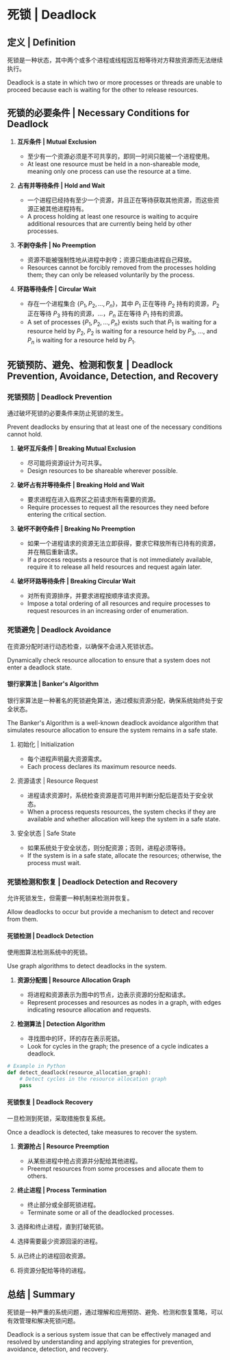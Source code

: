 # 死锁 | Deadlock

## 定义 | Definition

死锁是一种状态，其中两个或多个进程或线程因互相等待对方释放资源而无法继续执行。

Deadlock is a state in which two or more processes or threads are unable to proceed because each is waiting for the other to release resources.

## 死锁的必要条件 | Necessary Conditions for Deadlock

1. **互斥条件 | Mutual Exclusion**
   - 至少有一个资源必须是不可共享的，即同一时间只能被一个进程使用。
   - At least one resource must be held in a non-shareable mode, meaning only one process can use the resource at a time.

2. **占有并等待条件 | Hold and Wait**
   - 一个进程已经持有至少一个资源，并且正在等待获取其他资源，而这些资源正被其他进程持有。
   - A process holding at least one resource is waiting to acquire additional resources that are currently being held by other processes.

3. **不剥夺条件 | No Preemption**
   - 资源不能被强制性地从进程中剥夺；资源只能由进程自己释放。
   - Resources cannot be forcibly removed from the processes holding them; they can only be released voluntarily by the process.

4. **环路等待条件 | Circular Wait**
   - 存在一个进程集合 $\{P_1, P_2, …, P_n\}$，其中 $P_1$ 正在等待 $P_2$ 持有的资源，$P_2$ 正在等待 $P_3$ 持有的资源，…，$P_n$ 正在等待 $P_1$ 持有的资源。
   - A set of processes $\{P_1, P_2, …, P_n\}$ exists such that $P_1$ is waiting for a resource held by $P_2$, $P_2$ is waiting for a resource held by $P_3$, …, and $P_n$ is waiting for a resource held by $P_1$.

## 死锁预防、避免、检测和恢复 | Deadlock Prevention, Avoidance, Detection, and Recovery

### 死锁预防 | Deadlock Prevention

通过破坏死锁的必要条件来防止死锁的发生。

Prevent deadlocks by ensuring that at least one of the necessary conditions cannot hold.

1. **破坏互斥条件 | Breaking Mutual Exclusion**
   - 尽可能将资源设计为可共享。
   - Design resources to be shareable wherever possible.

2. **破坏占有并等待条件 | Breaking Hold and Wait**
   - 要求进程在进入临界区之前请求所有需要的资源。
   - Require processes to request all the resources they need before entering the critical section.

3. **破坏不剥夺条件 | Breaking No Preemption**
   - 如果一个进程请求的资源无法立即获得，要求它释放所有已持有的资源，并在稍后重新请求。
   - If a process requests a resource that is not immediately available, require it to release all held resources and request again later.

4. **破坏环路等待条件 | Breaking Circular Wait**
   - 对所有资源排序，并要求进程按顺序请求资源。
   - Impose a total ordering of all resources and require processes to request resources in an increasing order of enumeration.

### 死锁避免 | Deadlock Avoidance

在资源分配时进行动态检查，以确保不会进入死锁状态。

Dynamically check resource allocation to ensure that a system does not enter a deadlock state.

#### 银行家算法 | Banker's Algorithm

银行家算法是一种著名的死锁避免算法，通过模拟资源分配，确保系统始终处于安全状态。

The Banker's Algorithm is a well-known deadlock avoidance algorithm that simulates resource allocation to ensure the system remains in a safe state.

1. 初始化 | Initialization
   - 每个进程声明最大资源需求。
   - Each process declares its maximum resource needs.

2. 资源请求 | Resource Request
   - 进程请求资源时，系统检查资源是否可用并判断分配后是否处于安全状态。
   - When a process requests resources, the system checks if they are available and whether allocation will keep the system in a safe state.

3. 安全状态 | Safe State
   - 如果系统处于安全状态，则分配资源；否则，进程必须等待。
   - If the system is in a safe state, allocate the resources; otherwise, the process must wait.

### 死锁检测和恢复 | Deadlock Detection and Recovery

允许死锁发生，但需要一种机制来检测并恢复。

Allow deadlocks to occur but provide a mechanism to detect and recover from them.

#### 死锁检测 | Deadlock Detection

使用图算法检测系统中的死锁。

Use graph algorithms to detect deadlocks in the system.

1. **资源分配图 | Resource Allocation Graph**
   - 将进程和资源表示为图中的节点，边表示资源的分配和请求。
   - Represent processes and resources as nodes in a graph, with edges indicating resource allocation and requests.

2. **检测算法 | Detection Algorithm**
   - 寻找图中的环，环的存在表示死锁。
   - Look for cycles in the graph; the presence of a cycle indicates a deadlock.

```python
# Example in Python
def detect_deadlock(resource_allocation_graph):
    # Detect cycles in the resource allocation graph
    pass
```

#### 死锁恢复 | Deadlock Recovery

一旦检测到死锁，采取措施恢复系统。

Once a deadlock is detected, take measures to recover the system.

1. **资源抢占 | Resource Preemption**
   - 从某些进程中抢占资源并分配给其他进程。
   - Preempt resources from some processes and allocate them to others.

2. **终止进程 | Process Termination**
   - 终止部分或全部死锁进程。
   - Terminate some or all of the deadlocked processes.

3. 选择和终止进程，直到打破死锁。
4. 选择需要最少资源回滚的进程。
5. 从已终止的进程回收资源。
6. 将资源分配给等待的进程。

## 总结 | Summary

死锁是一种严重的系统问题，通过理解和应用预防、避免、检测和恢复策略，可以有效管理和解决死锁问题。

Deadlock is a serious system issue that can be effectively managed and resolved by understanding and applying strategies for prevention, avoidance, detection, and recovery.
